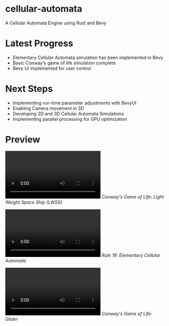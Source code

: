 # cellular-automata
A Cellular Automata Engine using Rust and Bevy

# Latest Progress
- Elementary Cellular Automata simulation has been implemented in Bevy
- Basic Conway's game of life simulation complete
- Bevy UI implemented for user control 

# Next Steps
- Implementing run-time parameter adjustments with BevyUI
- Enabling Camera movement in 3D
- Developing 2D and 3D Cellular Automata Simulations
- Implementing parallel processing for GPU optimization

# Preview
![Screenrecording 3](imgs/conways_life_lwss_demo1.mov)
*Conway's Game of Life: Light Weight Space Ship (LWSS)*

![Screenrecording 1](imgs/Screen%20Recording%202024-03-03%20at%2006.16.54.MOV)
*Rule 18: Elementary Cellular Automata*

![Screenrecording 2](imgs/conways_life_demo1.mov)
*Conway's Game of Life: Glider*
